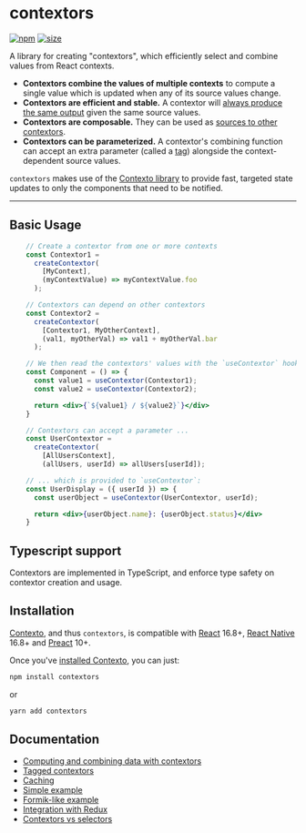 contextors
==========

[![npm](https://img.shields.io/npm/v/contextors)](https://www.npmjs.com/package/contextors)
[![size](https://img.shields.io/bundlephobia/minzip/contextors)](https://bundlephobia.com/result?p=contextors)

A library for creating "contextors", which efficiently select and combine values
from React contexts.

 - **Contextors combine the values of multiple contexts** to compute a single value
 which is updated when any of its source values change.
 - **Contextors are efficient and stable.** A contextor will [always produce the same
 output](caching) given the same source values.
 - **Contextors are composable.** They can be used as [sources to other contextors](combining).
 - **Contextors can be parameterized.** A contextor's combining function can accept an
 extra parameter (called a [tag](tagged)) alongside the context-dependent source values.

`contextors` makes use of the [Contexto library](../contexto) to provide fast, targeted
state updates to only the components that need to be notified.

---

## <a name="basic-usage"></a>Basic Usage

```jsx
    // Create a contextor from one or more contexts
    const Contextor1 =
      createContextor(
        [MyContext],
        (myContextValue) => myContextValue.foo
      );

    // Contextors can depend on other contextors
    const Contextor2 =
      createContextor(
        [Contextor1, MyOtherContext],
        (val1, myOtherVal) => val1 + myOtherVal.bar
      );

    // We then read the contextors' values with the `useContextor` hook:
    const Component = () => {
      const value1 = useContextor(Contextor1);
      const value2 = useContextor(Contextor2);

      return <div>{`${value1} / ${value2}`}</div>
    }

    // Contextors can accept a parameter ...
    const UserContextor =
      createContextor(
        [AllUsersContext],
        (allUsers, userId) => allUsers[userId]);

    // ... which is provided to `useContextor`:
    const UserDisplay = ({ userId }) => {
      const userObject = useContextor(UserContextor, userId);

      return <div>{userObject.name}: {userObject.status}</div>
    }
```

## <a name="typescript"></a>Typescript support

Contextors are implemented in TypeScript, and enforce type safety on contextor
creation and usage.

## Installation

[Contexto](https://www.npmjs.com/package/contexto), and thus `contextors`,
is compatible with
[React](https://react.dev/) 16.8+,
[React Native](https://reactnative.dev/) 16.8+
and [Preact](https://preactjs.com/) 10+.

Once you've [installed Contexto](https://github.com/TommosTools/TommosTools/tree/main/packages/contexto#installation),
you can just:

```bash
npm install contextors
```
or
```bash
yarn add contextors
```

## <a name="documentation"></a>Documentation

 * [Computing and combining data with contextors](combining)
 * [Tagged contextors](tagged)
 * [Caching](caching)
 * [Simple example](simple-example)
 * [Formik-like example](formik-example)
 * [Integration with Redux](redux)
 * [Contextors vs selectors](selectors)
